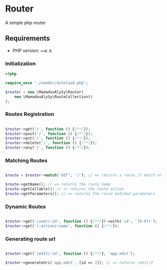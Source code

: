 # Router

A simple php router

## Requirements

- PHP version: `>=8.0`

### Initialization

```php
<?php

require_once './vendor/autoload.php';

$router = new \MamadouAlySy\Router(
    new \MamadouAlySy\RouteCollection()
);

```

### Routes Registration

```php

$router->get('/', function () {/**/});
$router->post('/', function () {/**/});
$router->put('/', function () {/**/});
$router->delete('/', function () {/**/});
$router->any('/', function () {/**/});

```

### Matching Routes

```php

$route = $router->match('GET', '/'); // => returns a route if match or null if not match

$route->getName(); // => returns the route name
$route->getCallable(); // => returns the route action
$route->getParameters(); // => returns the route matched parameters

```

### Dynamic Routes

```php

$router->get('/user/:id', function () {/**/})->with('id', '[0-9]+');
$router->get('/:action/:name', function () {/**/});

```

### Generating route url

```php

$router->get('/edit/:id', function () {/**/}, 'app.edit');

$router->generateUri('app.edit', [id => 2]); // => returns /edit/2

```
